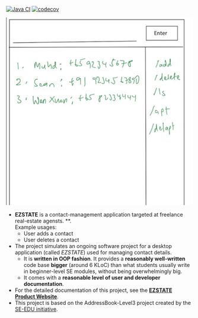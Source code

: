 [![Java CI](https://github.com/AY2425S1-CS2103T-F11-4/tp/actions/workflows/gradle.yml/badge.svg)](https://github.com/AY2425S1-CS2103T-F11-4/tp/actions/workflows/gradle.yml) [![codecov](https://codecov.io/gh/AY2425S1-CS2103T-F11-4/tp/graph/badge.svg?token=ISNPU84MCM)](https://codecov.io/gh/AY2425S1-CS2103T-F11-4/tp)

![Ui](docs/images/Ui_old.png)

* **EZSTATE** is a contact-management application targeted at freelance real-estate agensts. **.<br>
  Example usages:
  * User adds a contact
  * User deletes a contact
* The project simulates an ongoing software project for a desktop application (called _EZSTATE_) used for managing contact details.
  * It is **written in OOP fashion**. It provides a **reasonably well-written** code base **bigger** (around 6 KLoC) than what students usually write in beginner-level SE modules, without being overwhelmingly big.
  * It comes with a **reasonable level of user and developer documentation**.
* For the detailed documentation of this project, see the **[EZSTATE Product Website](https://ay2425s1-cs2103t-f11-4.github.io/tp/)**.
* This project is based on the AddressBook-Level3 project created by the [SE-EDU initiative](https://se-education.org).
